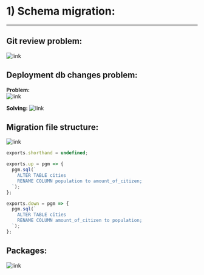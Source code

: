 # 1) Schema migration:

---

## Git review problem:
![link](https://drive.google.com/uc?id=1dZuhZmh72tDk-mdAzoCkgIyDM0Hm8BIg)

## Deployment db changes problem: 

**Problem:**  
![link](https://drive.google.com/uc?id=1sJfkpqeo7g23oJJTZX6coWg5GGiUFnoG)

**Solving:**
![link](https://drive.google.com/uc?id=1EXoRW5h3bTeYJqdMHEiDGaNd4NQUO9vx)

## Migration file structure:
![link](https://drive.google.com/uc?id=1fMszrinGO6mnuTn-8obhpKykILr5ImUy)
```js
exports.shorthand = undefined;

exports.up = pgm => {
  pgm.sql(`
    ALTER TABLE cities
    RENAME COLUMN population to amount_of_citizen;
  `);
};

exports.down = pgm => {
  pgm.sql(`
    ALTER TABLE cities
    RENAME COLUMN amount_of_citizen to population;
  `);
};
```
## Packages:  
![link](https://drive.google.com/uc?id=1ipzkP7RoKLow1_Ku5Zw7dkFk2bqbmfMc)

